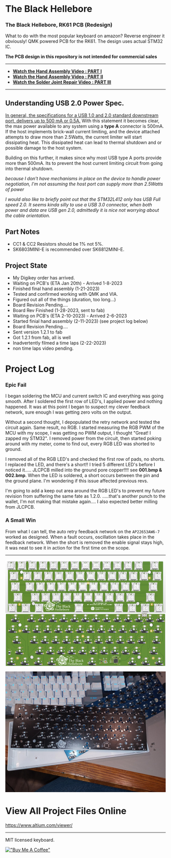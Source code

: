 # The Black Hellebore

### The Black Hellebore, RK61 PCB (Redesign)

What to do with the most popular keyboard on amazon? Reverse engineer it obviously! QMK powered PCB for the RK61. The design uses actual STM32 IC.

**The PCB design in this repository is not intended for commercial sales**

---

* **[Watch the Hand Assembly Video : PART I](https://youtu.be/cKcGKz691ds)**
* **[Watch the Hand Assembly Video : PART II](https://youtu.be/HiYZSflaqEU)**
* **[Watch the Solder Joint Repair Video : PART III](https://youtu.be/VTa4d78aN-c)**

---

## Understanding USB 2.0 Power Spec.

[In general, the specifications for a USB 1.0 and 2.0 standard downstream port, delivers up to 500 mA or 0.5A.](https://resources.pcb.cadence.com/blog/2020-what-are-the-maximum-power-output-and-data-transfer-rates-for-the-usb-standards) With this statement it becomes clear, the max power available to any system using a **type A** connector is 500mA. If the host implements brick-wall current limiting, and the device attached attempts to draw more than 2.5Watts, the current limiter will start dissipating heat. This dissipated heat can lead to thermal shutdown and or possible damage to the host system.

Building on this further, it makes since why most USB type A ports provide more than 500mA. Its to prevent the host current limiting circuit from going into thermal shutdown.

*because I don't have mechanisms in place on the device to handle power negotiation, I'm not assuming the host port can supply more than 2.5Watts of power*

*I would also like to briefly point out that the STM32L412 only has USB Full speed 2.0. It seems kinda silly to use a USB 3.0 connector, when both power and data are USB gen 2.0, admittedly it is nice not worrying about the cable orientation.*

## Part Notes

* CC1 & CC2 Resistors should be 1% not 5%.
* SK6803MINI-E is recommended over SK6812MINI-E.

## Project State

* My Digikey order has arrived.
* Waiting on PCB's (ETA Jan 20th) - Arrived 1-8-2023
* Finished final hand assembly (1-21-2023)
* Tested and confirmed working with QMK and VIA.
* Figured out all of the things (duration, too long...)
* Board Revision Pending.... 
* Board Rev Finished (1-28-2023, sent to fab)
* Waiting on PCB's (ETA 2-10-2023) - Arrived 2-6-2023
* Started finial hand assembly (2-11-2023) (see project log below) 
* Board Revision Pending.... 
* Sent version 1.2.1 to fab
* Got 1.2.1 from fab, all is well
* Inadvertently filmed a time laps (2-22-2023)
* non time laps video pending.


# Project Log

### Epic Fail
I began soldering the MCU and current switch IC and everything was going smooth. After I soldered the first row of LED's, I applied power and nothing happened. It was at this point I began to suspect my clever feedback network, sure enough I was getting zero volts on the output. 

Without a second thought, I depopulated the retry network and tested the circuit again. Same result, no RGB. I started measuring the RGB PWM of the MCU with my scope, I was getting no PWM output, I thought "Great! I zapped my STM32". I removed power from the circuit, then started poking around with my meter, come to find out, every RGB LED was shorted to ground.

I removed all of the RGB LED's and checked the first row of pads, no shorts. I replaced the LED, and there's a short!! I tried 5 different LED's before I noticed it..... JLCPCB milled into the ground pore copper!!!! see **001.bmp & 002.bmp**. When the LED is soldered, a short occurs between the pin and the ground plane. I'm wondering if this issue affected previous revs.

I'm going to add a keep out area around the RGB LED's to prevent my future revision from suffering the same fate as 1.2.0. .....that's another punch to the wallet, I'm not making that mistake again.... I also expected better milling from JLCPCB.

### A Small Win
From what I can tell, the auto retry feedback network on the ```AP22653AW6-7``` worked as designed. When a fault occurs, oscillation takes place in the feedback network. When the short is removed the enable signal stays high, it was neat to see it in action for the first time on the scope.

---


![Alt text](/src/PCB.png)

![Alt text](/src/ProjectPics/img003.jpeg)
 
# View All Project Files Online
 
https://www.altium.com/viewer/

---
 
MIT licensed keyboard.

[!["Buy Me A Coffee"](https://www.buymeacoffee.com/assets/img/custom_images/orange_img.png)](https://www.buymeacoffee.com/mccardlema3)
